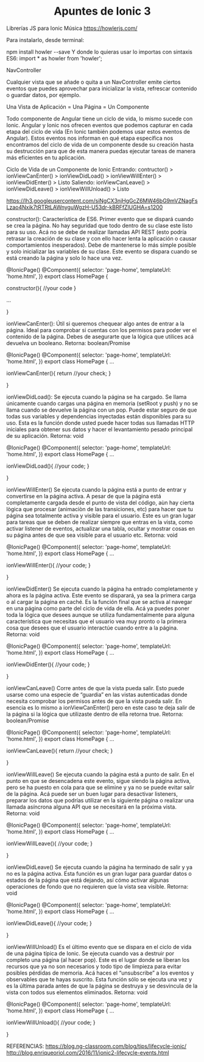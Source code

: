 <h1 align="center">
    Apuntes de Ionic 3
</h1>

Librerías JS para Ionic
Música
https://howlerjs.com/

Para instalarlo, desde terminal:

npm install howler --save
Y donde lo quieras usar lo importas con sintaxis ES6:
import * as howler from 'howler';

NavController

Cualquier vista que se añade o quita a un NavController emite ciertos eventos que puedes aprovechar para inicializar la vista, refrescar contenido o guardar datos, por ejemplo.

Una Vista de Aplicación = Una Página = Un Componente

Todo componente de Angular tiene un ciclo de vida, lo mismo sucede con Ionic.
Angular y Ionic nos ofrecen eventos que podemos capturar en cada etapa del ciclo de vida (En Ionic también podemos usar estos eventos de Angular).
Estos eventos nos informan en qué etapa específica nos encontramos del ciclo de vida de un componente desde su creación hasta su destrucción para que de esta manera puedas ejecutar tareas de manera más eficientes en tu aplicación.

Ciclo de Vida de un Componente de Ionic
Entrando:
contructor() > ionViewCanEnter() > ionViewDidLoad() > ionViewWillEnter() > ionViewDidEnter() > Listo
Saliendo:
ionViewCanLeave() > ionViewDidLeave() > ionViewWillUnload() > Listo

https://lh3.googleusercontent.com/siNgCX3njHgGcZ6MW46bG9mVZNagFsLzao4Nxik7tRTRtLAWnyguWgzH-U53dr-kBRFfZlUGHA=s1200

constructor():
Característica de ES6.
Primer evento que se dispará cuando se crea la página.
No hay seguridad que todo dentro de su clase este listo para su uso.
Acá no se debe de realizar llamadas API REST (esto podría retrasar la creación de su clase y con ello hacer lenta la aplicación o causar comportamientos inesperados). 
Debe de mantenerse lo más simple posible y solo inicializar las variables de su clase. 
Este evento se dispara cuando se está creando la página y solo lo hace una vez.

@IonicPage()
@Component({
  selector: 'page-home',
  templateUrl: 'home.html',
})
export class HomePage {

  constructor(){
    //your code
  } 

  ...

}

ionViewCanEnter():
Útil si queremos chequear algo antes de entrar a la página.
Ideal para comprobar si cuentas con los permisos para poder ver el contenido de la página.
Debes de asegurarte que la lógica que utilices acá devuelva un booleano.
Retorna: boolean/Promise<void>

@IonicPage()
@Component({
  selector: 'page-home',
  templateUrl: 'home.html',
})
export class HomePage {
  ...

  ionViewCanEnter(){
    return //your check;
  }

}

ionViewDidLoad():
Se ejecuta cuando la página se ha cargado. 
Se llama únicamente cuando cargas una página en memoria (setRoot y push) y no se llama cuando se devuelve la página con un pop.
Puede estar seguro de que todas sus variables y dependencias inyectadas están disponibles para su uso. 
Esta es la función donde usted puede hacer todas sus llamadas HTTP iniciales para obtener sus datos y hacer el levantamiento pesado principal de su aplicación. 
Retorna: void



@IonicPage()
@Component({
  selector: 'page-home',
  templateUrl: 'home.html',
})
export class HomePage {
  ...

  ionViewDidLoad(){
    //your code;
  }

}

ionViewWillEnter()
Se ejecuta cuando la página está a punto de entrar y convertirse en la página activa. 
A pesar de que la página está completamente cargada desde el punto de vista del código, aùn hay cierta lògica que procesar (animaciòn de las transiciones, etc) para hacer que tu página sea totalmente activa y visible para el usuario. 
Este es un gran lugar para tareas que se deben de realizar siempre que entras en la vista, como activar listener de eventos, actualizar una tabla, ocultar y mostrar cosas en su página antes de que sea visible para el usuario etc.
Retorna: void

@IonicPage()
@Component({
  selector: 'page-home',
  templateUrl: 'home.html',
})
export class HomePage {
  ...

  ionViewWillEnter(){
    //your code;
  }

}

ionViewDidEnter()
Se ejecuta cuando la página ha entrado completamente y ahora es la página activa. 
Este evento se disparará, ya sea la primera carga o al cargar la página en caché. 
Es la función final que se activa al navegar en una página como parte del ciclo de vida de ella. Acá ya puedes poner toda la lógica que desees aunque se utiliza fundamentalmente para alguna característica que necesitas que el usuario vea muy pronto o la primera cosa que desees que el usuario interactúe cuando entre a la página.
Retorna: void

@IonicPage()
@Component({
  selector: 'page-home',
  templateUrl: 'home.html',
})
export class HomePage {
  ...

  ionViewDidEnter(){
    //your code;
  }

}

ionViewCanLeave()
Corre antes de que la vista pueda salir. 
Esto puede usarse como una especie de “guardia” en las vistas autenticadas donde necesita comprobar los permisos antes de que la vista pueda salir. 
En esencia es lo mismo a ionViewCanEnter() pero en este caso te deja salir de la página si la lógica que utilizaste dentro de ella retorna true.
Retorna: boolean/Promise<void>	

@IonicPage()
@Component({
  selector: 'page-home',
  templateUrl: 'home.html',
})
export class HomePage {
  ...

  ionViewCanLeave(){
    return //your check;
  }

}

ionViewWillLeave()
Se ejecuta cuando la página está a punto de salir. 
En el punto en que se desencadena este evento, sigue siendo la página activa, pero se ha puesto en cola para que se elimine y ya no se puede evitar salir de la página. 
Acá puede ser un buen lugar para desactivar listeners, preparar los datos que podrías utilizar en la siguiente página o realizar una llamada asíncrona alguna API que se necesitará en la próxima vista.
Retorna: void

@IonicPage()
@Component({
  selector: 'page-home',
  templateUrl: 'home.html',
})
export class HomePage {
  ...

  ionViewWillLeave(){
    //your code;
  }

}

ionViewDidLeave()
Se ejecuta cuando la página ha terminado de salir y ya no es la página activa.
Esta función es un gran lugar para guardar datos o estados de la página que está dejando, así cómo activar algunas operaciones de fondo que no requieren que la vista sea visible.
Retorna: void

@IonicPage()
@Component({
  selector: 'page-home',
  templateUrl: 'home.html',
})
export class HomePage {
  ...

  ionViewDidLeave(){
    //your code;
  }

}

ionViewWillUnload()
Es el último evento que se dispara en el ciclo de vida de una página típica de Ionic. 
Se ejecuta cuando vas a destruir por completo una página (al hacer pop).
Este es el lugar donde se liberan los recursos que ya no son necesarios y todo tipo de limpieza para evitar posibles pérdidas de memoria. 
Acá haces el “unsubscribe” a los eventos y observables que te hayas suscrito. 
Esta función sólo se ejecuta una vez y es la última parada antes de que la página se destruya y se desvincula de la vista con todos sus elementos eliminados.
Retorna: void

@IonicPage()
@Component({
  selector: 'page-home',
  templateUrl: 'home.html',
})
export class HomePage {
  ...

  ionViewWillUnload(){
    //your code;
  }

}


REFERENCIAS:
https://blog.ng-classroom.com/blog/tips/lifecycle-ionic/
http://blog.enriqueoriol.com/2016/11/ionic2-lifecycle-events.html